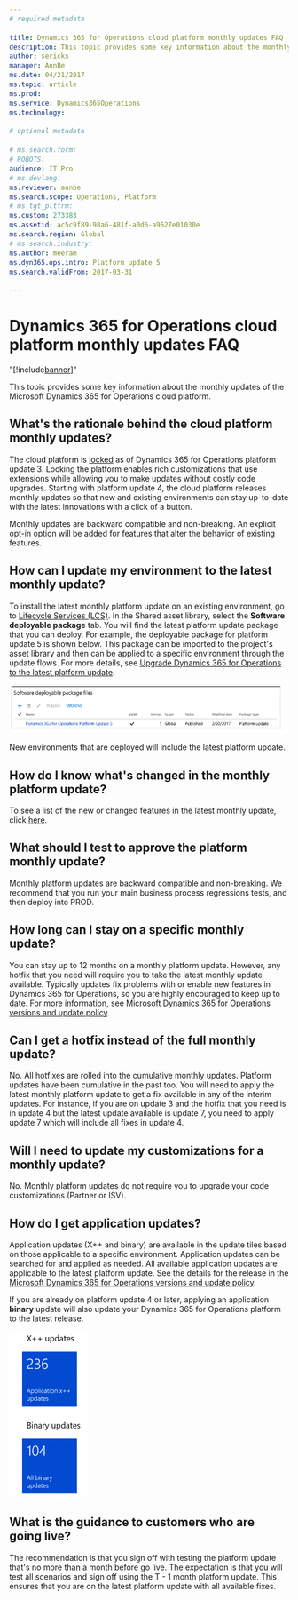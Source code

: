 ```yaml
---
# required metadata

title: Dynamics 365 for Operations cloud platform monthly updates FAQ
description: This topic provides some key information about the monthly updates of the Microsoft Dynamics 365 for Operations cloud platform.
author: sericks
manager: AnnBe
ms.date: 04/21/2017
ms.topic: article
ms.prod: 
ms.service: Dynamics365Operations
ms.technology: 

# optional metadata

# ms.search.form: 
# ROBOTS: 
audience: IT Pro
# ms.devlang: 
ms.reviewer: annbe
ms.search.scope: Operations, Platform
# ms.tgt_pltfrm: 
ms.custom: 273383
ms.assetid: ac5c9f89-98a6-481f-a0d6-a9627e01030e
ms.search.region: Global
# ms.search.industry: 
ms.author: meeram
ms.dyn365.ops.intro: Platform update 5
ms.search.validFrom: 2017-03-31

---
```


# Dynamics 365 for Operations cloud platform monthly updates FAQ
"[!include[banner](../includes/banner.md)]"


This topic provides some key information about the monthly updates of the Microsoft Dynamics 365 for Operations cloud platform.

What's the rationale behind the cloud platform monthly updates?
---------------------------------------------------------------

The cloud platform is [locked](../get-started/whats-new-platform-update-3.md) as of Dynamics 365 for Operations platform update 3. Locking the platform enables rich customizations that use extensions while allowing you to make updates without costly code upgrades. Starting with platform update 4, the cloud platform releases monthly updates so that new and existing environments can stay up-to-date with the latest innovations with a click of a button. 

Monthly updates are backward compatible and non-breaking. An explicit opt-in option will be added for features that alter the behavior of existing features.

## How can I update my environment to the latest monthly update?
To install the latest monthly platform update on an existing environment, go to [Lifecycle Services (LCS)](https://lcs.dynamics.com/). In the Shared asset library, select the **Software deployable package** tab. You will find the latest platform update package that you can deploy. For example, the deployable package for platform update 5 is shown below. This package can be imported to the project's asset library and then can be applied to a specific environment through the update flows. For more details, see [Upgrade Dynamics 365 for Operations to the latest platform update](../migration-upgrade/upgrade-latest-platform-update.md).

[](./media/deployable-package-for-latest-platform-udpate.png) [![](./media/deployable-package-in-lcs.png)](./media/deployable-package-in-lcs.png) 

New environments that are deployed will include the latest platform update.

## How do I know what's changed in the monthly platform update?
To see a list of the new or changed features in the latest monthly update, click [here](https://go.microsoft.com/fwlink/?linkid=845889).

## What should I test to approve the platform monthly update?
Monthly platform updates are backward compatible and non-breaking. We recommend that you run your main business process regressions tests, and then deploy into PROD.

## How long can I stay on a specific monthly update?
You can stay up to 12 months on a monthly platform update. However, any hotfix that you need will require you to take the latest monthly update available. Typically updates fix problems with or enable new features in Dynamics 365 for Operations, so you are highly encouraged to keep up to date. For more information, see [Microsoft Dynamics 365 for Operations versions and update policy](../migration-upgrade/versions-update-policy.md).

## Can I get a hotfix instead of the full monthly update?
No. All hotfixes are rolled into the cumulative monthly updates. Platform updates have been cumulative in the past too. You will need to apply the latest monthly platform update to get a fix available in any of the interim updates. For instance, if you are on update 3 and the hotfix that you need is in update 4 but the latest update available is update 7, you need to apply update 7 which will include all fixes in update 4.

## Will I need to update my customizations for a monthly update?
No. Monthly platform updates do not require you to upgrade your code customizations (Partner or ISV).

## How do I get application updates?
Application updates (X++ and binary) are available in the update tiles based on those applicable to a specific environment. Application updates can be searched for and applied as needed. All available application updates are applicable to the latest platform update. See the details for the release in the [Microsoft Dynamics 365 for Operations versions and update policy](../migration-upgrade/versions-update-policy.md). 

If you are already on platform update 4 or later, applying an application **binary** update will also update your Dynamics 365 for Operations platform to the latest release. 

[![](./media/application-and-binary-update-tiles-146x300.png)](./media/application-and-binary-update-tiles.png)

## What is the guidance to customers who are going live?
The recommendation is that you sign off with testing the platform update that's no more than a month before go live. The expectation is that you will test all scenarios and sign off using the T - 1 month platform update. This ensures that you are on the latest platform update with all available fixes.



